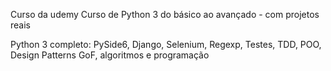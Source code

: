 Curso da udemy
Curso de Python 3 do básico ao avançado - com projetos reais

Python 3 completo: PySide6, Django, Selenium, Regexp, Testes, TDD, POO, Design Patterns GoF, algoritmos e programação
